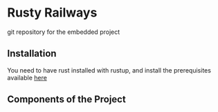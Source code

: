 # Rusty Railways
git repository for the embedded project

## Installation
You need to have rust installed with rustup, and install the prerequisites available [here](https://github.com/esp-rs/esp-idf-template/tree/master#prerequisites)

## Components of the Project
